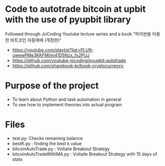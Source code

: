 # Code to autotrade bitcoin at upbit with the use of pyupbit library
Followed through JoCoding Youtube lecture series and a book "파이썬을 이용한 비트코인 자동매매 (개정판)" 

- https://youtube.com/playlist?list=PLU9-uwewPMe3KKFMiIm41D5Nzx_fx2PUJ
- https://github.com/youtube-jocoding/pyupbit-autotrade
- https://github.com/sharebook-kr/book-cryptocurrency

# Purpose of the project
- To learn about Python and task automation in general
- To see how to implement theories into actual program

# Files
- test.py: Checks remaining balance
- bestK.py : finding the best k value
- bitcoinAutoTrade.py : Voltaile Breakout Strategy
- bitcoinAutoTradeWithMA.py : Voltaile Breakout Strategy with 15 days of stats
